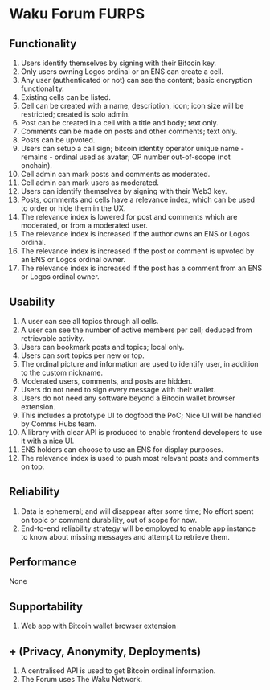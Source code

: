 # Waku Forum FURPS

## Functionality

1. Users identify themselves by signing with their Bitcoin key.
2. Only users owning Logos ordinal or an ENS can create a cell.
3. Any user (authenticated or not) can see the content; basic encryption functionality.
4. Existing cells can be listed.
5. Cell can be created with a name, description, icon; icon size will be restricted; created is solo admin.
6. Post can be created in a cell with a title and body; text only.
7. Comments can be made on posts and other comments; text only.
8. Posts can be upvoted.
9. Users can setup a call sign; bitcoin identity operator unique name - remains - ordinal used as avatar; OP number out-of-scope (not onchain).
10. Cell admin can mark posts and comments as moderated.
11. Cell admin can mark users as moderated.
12. Users can identify themselves by signing with their Web3 key.
13. Posts, comments and cells have a relevance index, which can be used to order or hide them in the UX. 
14. The relevance index is lowered for post and comments which are moderated, or from a moderated user.
15. The relevance index is increased if the author owns an ENS or Logos ordinal.
16. The relevance index is increased if the post or comment is upvoted by an ENS or Logos ordinal owner.
17. The relevance index is increased if the post has a comment from an ENS or Logos ordinal owner.

## Usability

1. A user can see all topics through all cells.
2. A user can see the number of active members per cell; deduced from retrievable activity.
3. Users can bookmark posts and topics; local only.
4. Users can sort topics per new or top.
5. The ordinal picture and information are used to identify user, in addition to the custom nickname.
6. Moderated users, comments, and posts are hidden.
7. Users do not need to sign every message with their wallet.
8. Users do not need any software beyond a Bitcoin wallet browser extension.
9. This includes a prototype UI to dogfood the PoC; Nice UI will be handled by Comms Hubs team.
10. A library with clear API is produced to enable frontend developers to use it with a nice UI.
11. ENS holders can choose to use an ENS for display purposes.
12. The relevance index is used to push most relevant posts and comments on top.

## Reliability

1. Data is ephemeral; and will disappear after some time; No effort spent on topic or comment durability, out of scope for now.
2. End-to-end reliability strategy will be employed to enable app instance to know about missing messages and attempt to retrieve them.

## Performance

None

## Supportability

1. Web app with Bitcoin wallet browser extension

## + (Privacy, Anonymity, Deployments)

1. A centralised API is used to get Bitcoin ordinal information.
2. The Forum uses The Waku Network.